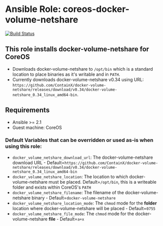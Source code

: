 # Ansible Role: coreos-docker-volume-netshare
[![Build Status](https://travis-ci.org/HP41/ansible-coreos-docker-volume-netshare.svg?branch=master)](https://travis-ci.org/HP41/ansible-coreos-docker-volume-netshare)


## This role installs docker-volume-netshare for CoreOS
* Downloads docker-volume-netshare to `/opt/bin` which is a standard location to place binaries as it's writable and in `PATH`.
* Currently downloads docker-volume-netshare v0.34 using URL: `https://github.com/ContainX/docker-volume-netshare/releases/download/v0.34/docker-volume-netshare_0.34_linux_amd64-bin`.

## Requirements 
* Ansible >= 2.1
* Guest machine: CoreOS

### Default Variables that can be overridden or used as-is when using this role:
* `docker_volume_netshare_download_url`: The docker-volume-netshare download URL - Default=`https://github.com/ContainX/docker-volume-netshare/releases/download/v0.34/docker-volume-netshare_0.34_linux_amd64-bin`
* `docker_volume_netshare_location`: The location to which docker-volume-netshare must be placed. Default=`/opt/bin`, this is a writeable folder and exists within CoreOS's `PATH`
* `docker_volume_netshare_filename`: The filename of the docker-volume-netshare binary - Default=`docker-volume-netshare`
* `docker_volume_netshare_location_mode`: The `chmod` mode for the **folder** location where docker-volume-netshare will be placed - Default=`0755`
* `docker_volume_netshare_file_mode`: The `chmod` mode for the docker-volume-netshare **file** - Default=`a+x`